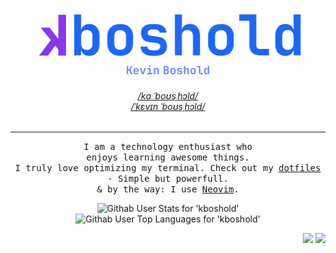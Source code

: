<h3 align="center">
  <picture >
    <source media="(prefers-color-scheme: dark)" srcset="./assets/logo_dark.webp">
    <img width="440px" alt="Logo showing 'kboshold'" src="./assets/logo_light.webp">
  </picture>
  <br>
  <picture >
    <source media="(prefers-color-scheme: dark)" srcset="./assets/logo_name_dark.webp">
    <img width="140px" alt="Logo showing 'Kevin Boshold'" src="./assets/logo_name_light.webp">
  </picture>
</h3>

<h6 align="center"> 
  <a href="#TBD" target="_blank">/kɑ ˈboʊsˌhɔld/</a>
  <br>
  <a href="#TBD" target="_blank">/ˈkɛvɪn ˈboʊsˌhɔld/</a>
</h6>

<hr>

<p align="center" >
  <samp>
    I am a technology enthusiast who enjoys&nbsp;learning&nbsp;awesome&nbsp;things.
    <br>
    I truly love optimizing my terminal. Check&nbsp;out&nbsp;my&nbsp;<a href="https://github.com/kboshold/dotfiles">dotfiles</a> - Simple but powerfull.
    <br>
    & by the way: I use <a href="https://github.com/kboshold/dotfiles">Neovim</a>.
  </samp>
</p>

<p align="center">
  <picture >
     <source media="(prefers-color-scheme: dark)" srcset="https://github-readme-stats.vercel.bosdev.de/api?username=kboshold&title_color=cba6f7&icon_color=89b4fa&text_color=cdd6f4&bg_color=1e1e2e00&show_icons=true">
    <img height=200 alt="Githab User Stats for 'kboshold'" src="https://github-readme-stats.vercel.bosdev.de/api?username=kboshold&title_color=8839ef&icon_color=1e66f5&text_color=4c4f69&bg_color=1e1e2e00&show_icons=true">
  </picture>
  <picture>
     <source media="(prefers-color-scheme: dark)" srcset="https://github-readme-stats.vercel.bosdev.de/api/top-langs/?username=kboshold&layout=compact&langs_count=8&card_width=320&hide=html%2Cscss%2Ccss&title_color=cba6f7&icon_color=89b4fa&text_color=cdd6f4&bg_color=1e1e2e00&show_icons=true">
    <img height=200 alt="Githab User Top Languages for 'kboshold'" src="https://github-readme-stats.vercel.bosdev.de/api/top-langs/?username=kboshold&layout=compact&langs_count=8&card_width=320&hide=html%2Cscss%2Ccss&title_color=8839ef&icon_color=1e66f5&text_color=4c4f69&bg_color=1e1e2e00&show_icons=true">
  </picture>
</p>

<!-- Visitor count in the bottom right -->
<p align="right">
  <picture >
    <source media="(prefers-color-scheme: dark)" srcset="https://badges.pufler.dev/years/kboshold?style=flat&labelColor=cba6f7&color=cba6f7&logo=github&logoColor=000000">
    <img src="https://badges.pufler.dev/years/kboshold?style=flat&labelColor=8839ef&color=8839ef&logo=github&logoColor=fffffff" />
  </picture>
  
  <picture >
    <source media="(prefers-color-scheme: dark)" srcset="https://badges.pufler.dev/visits/kboshold/kboshold?style=flat&labelColor=b4befe&color=b4befe">
    <img src="https://badges.pufler.dev/visits/kboshold/kboshold?style=flat&labelColor=7287fd&color=7287fd" />
  </picture>
</p>

